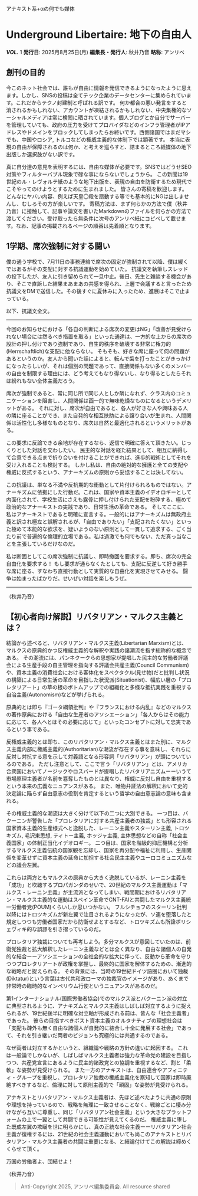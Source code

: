 アナキスト系+αの何でも媒体
# Underground Libertaire: 地下の自由人

**_VOL._** 1    **発行日**: 2025月8月25日(月)   **編集長・発行人**: 秋井乃音    **略称**: アンリベ

## 創刊の目的
今このネット社会では、誰もが自由に情報を発信できるようになったように思えます。しかし、SNSの投稿は全てテック企業のデータセンターに集められています。これだからテクノ封建制と呼ばれる訳です。
何か都合の悪い発言をすると消されるかもしれない、アカウントが凍結されるかもしれない、中央集権的なソーシャルメディアは常に検閲に晒されています。個人ブログとか自分でサーバーを管理していても、政府の圧力を受けてプロバイダなどのインフラ管理者がIPアドレスやドメインをブロックしてしまったらお終いです。西側諸国ではまだマシでも、中国やロシア, トルコなどの権威主義的な体制下では顕著です。
本当に表現の自由が保障されるのは何か、と考えを巡らすと、詰まるところ紙媒体の地下出版しか選択肢がない訳です。

真に自分達の意見を表明するには、自由な媒体が必要です。SNSではどうせSEO対策やフィルターバブル現象で碌な事にならないでしょうから。
この新聞は19世紀のル・レヴォルテ紙のような地下出版を、表現の自由を防衛するため現代でこそやってのけようとするために生まれました。
皆さんの寄稿を歓迎します。どんなにヤバい内容、例えば天皇〇殺を扇動する等でも基本的にNGは出しませんし、むしろその方が楽しいです。
寄稿方法は、まず何らかの方法で僕（秋井乃音）に接触して、記事や論文を書いたMarkdownのファイルを何らかの方法で渡してください。受け取ったら無条件に次号のアンリベ紙にコピペして載せます。なお、記事の掲載されるページの順番は先着順となります。

## 1学期、席次強制に対する闘い
僕の通う学校で、7月11日の事務連絡で席次の固定が強制されて以降、僕は緩くではあるがその支配に対する抗議運動を始めていた。
抗議文を執筆しスレッドの投下したが、友人に引き留められて一旦中止。後日、先生と雑談する機会があり、そこで直訴した結果まあまあの共感を得られ、上層で会議すると言ったため抗議文をDMで送信した。その後すぐに夏休みに入ったため、進展はそこで止まっている。

以下、抗議文全文。

---

今回のお知らせにおける「各自の判断による席次の変更はNG」「改善が見受けられない場合には然るべき措置を取る」といった通達は、一方的な上からの席次の設計の押し付けであり強制であり、自生的秩序を破壊する非常に権力的(Herrschaftlich)な支配に他ならない。
そもそも、好きな席に座って何の問題があるというのか。友人から聞いた話によると、転んで歯を打ったことがきっかけになったらしいが、それは個別の問題であって、直接関係もない多くのメンバーの自由を制限する理由には、どう考えてもなり得ないし、なり得るとしたらそれは紛れもない全体主義だろう。

席次が強制であると、常に同じ所で同じ人としか隣になれず、クラス内のコミュニケーションを阻害し、人間関係は画一的で無味乾燥なものになるというデメリットがある。
それに対し、席次が自由であると、各人が好きな人や興味ある人の隣に座ることができ、また自発的な相互扶助による譲り合いが生まれ、人間関係は活性化し多様なものとなり、席次は自然と最適化されるというメリットがある。

この要求に反論できる余地が存在するなら、返信で明確に答えて頂きたい。じっくりとした対話を交わしたい。
民主的な対話を経た結果として、相互に納得して合意できる点まで折り合いを付けることができれば、進歩的戦術としてそれを受け入れることも検討する。
しかし私は、自由の絶対的な擁護と全ての支配や権威に反抗するという、アナーキズムの原則から妥協することは決してない。

この抗議は、単なる不満や反抗期的な衝動として片付けられるものではない。アナーキズムに依拠にした行動だ。これは、国家や資本主義のイデオロギーとして内面化されて、学校生活にさえも露骨に押し付けられた支配を粉砕する、極めて政治的なアナーキストの実践であり、日常生活の革命である。
そしてここに、私はアナーキストであると明確に宣言する。一般的にはアナーキズムは無政府主義と訳され極左と誤解されるが、「自由でありたい」「支配されたくない」といった極めて本能的な欲求を、疑いようのない原則として一貫して追求する、ごく当たり前で普遍的な倫理的立場である。私は過激でも何でもない、ただ真っ当なことを主張しているだけなのだ。

私は断固としてこの席次強制に抗議し、即時撤回を要求する。即ち、席次の完全自由化を要求する！
もし要求が通らなくたとしても、支配に反逆して好き勝手な席に座る、すなわち直接行動として実質的な自由化を実現させてみせる。
闘争は始まったばかりだ。せいぜい対話を楽しもうぜ。

---

（秋井乃音）

##  【初心者向け解説】リバタリアン・マルクス主義とは？ 
結論から述べると、リバタリアン・マルクス主義(Libertarian Marxism)とは、マルクスの原典的かつ反権威主義的な解釈や実践の諸潮流を指す総称的な概念である。
その潮流には、パンネクークらの思想家が提唱した民主的な労働者評議会による生産手段の自主管理を指向する評議会共産主義(Council Communism)や、資本主義の消費社会における客体化をスペクタクル(見せ物)だと批判し状況の構築による日常生活の革命を目指した状況派(Situationist)、幅広い層の「プロレタリアート」の草の根のボトムアップでの組織化と多様な抵抗実践を重視する自治主義(Autonomism)などが挙げられる。

原典的とは即ち『ゴータ綱領批判』や『フランスにおける内乱』などのマルクスの著作原典における「自由な生産者のアソシエーション」「各人からはその能力に応じて、各人へとはその必要に応じて」といったコンセプトに対して忠実であるという事である。

反権威主義的とは即ち、このリバタリアン・マルクス主義とはまた別に、マルクス主義内部に権威主義的(Authoritarian)な潮流が存在する事を意味し、それらに反対し対抗する意を示して対義語となる形容詞「リバタリアン」が頭についているのである。
ただし注意として、ここで言う「リバタリアン」とは、アメリカ合衆国においてノージックやロスバードが提唱したリバタリアニズムーーいうて市場原理主義者が名前を簒奪したものとは異なり、権威に反対し自由を重視するという本来の広義なニュアンスがある。
また、唯物弁証法の解釈において史的決定論に陥らず自由意志の役割を肯定するという哲学の自由意志論の意味も含まれる。

その権威主義的な潮流は大きく分けて以下の二つに大別できる。
一つ目は、バクーニンが警告した「プロレタリアに対する共産主義者の独裁」とも形容される国家資本主義的生産様式へと逸脱した、レーニン主義やスターリン主義, トロツキズム, 毛沢東思想, ティトー主義, ホッジャ主義, 主体思想などの自称「社会主義国家」の体制正当化イデオロギー。
二つ目は、国家を階級的抑圧機構と分析するマルクス主義伝統の国家観を忘却し、国家を再分配や福祉に利用し、生産関係を変革せずに資本主義の延命に加担する社会民主主義やユーロコミュニズムなどの議会左翼。

これらは両方ともマルクスの原典から大きく逸脱しているが、レーニン主義を「成功」と吹聴するプロパガンダのせいで、20世紀のマルクス主義運動は「マルクス・レーニン主義」が主流派となってしまい、戦間期におけるリバタリアン・マルクス主義的な運動はスペイン革命でCNT-FAIと共闘したマルクス主義統一労働者党(POUM)くらいしか思いつかない。
フルシチョフのスターリン批判以降にはトロツキズムが新左翼で注目されるようになったが、ソ連を堕落したと規定しつつも労働者国家だから防衛せよとするなど、トロツキズムも所詮ボリシェヴィキ的な誤謬を引き摺っているのだ。

プロレタリア独裁についても再考しよう。多分マルクスが意図していたのは、前衛党独裁と拡大解釈したレーニン主義などとは全く異なり、自由な諸個人の自発的な結合ーーアソシエーションの全社会的な拡大に伴って、反動から革命を守りつつプロレタリアートが政権を掌握し、最終的に国家を解体するための、漸進的な戦略だと捉えられる。
その背景には、当時の19世紀ドイツ語圏において独裁(Diktatur)という言葉は古代共和政ローマの独裁官のイメージがあり、あくまで非常時の臨時的なインペリウム行使というニュアンスがあるのだ。

第1インターナショナル(国際労働者協会)でのマルクス派とバクーニン派の対立に典型されるように、アナキズムとマルクス主義はしばしば対立するように捉えられるが、19世紀後半に明確な対立軸が形成される前は、皆んな「社会主義者」であった。
彼らの目指すべきポスト資本主義のオルタナティブの理想社会は「支配も疎外も無く自由な諸個人が自発的に結合し十全に発展する社会」であって、それを引き継いだ両者のビジョンも究極的には共通するのである。

なぜ両者は対立するかというと、組織論や戦略の方針の違いに起因する。
これは一般論でしかないが、しばしばマルクス主義者は強力な革命党の建設を目指しつつ、共産党宣言にあるように民主的諸政党との協調を重視するなど、割と「柔軟」な姿勢が見受けられる。
また一方のアナキストは、自由連合やアフィニティ・グループを重視し、プロレタリア独裁の権威主義化を察知して国家は即時廃絶すべきするなど、倫理に対して原則主義的で「頑固」な姿勢が見受けられる。

アナキストとリバタリアン・マルクス主義者は、先ほど述べたように共通の原則や理想を持っているので、戦略を無理に一致させることなく、戦線ごとに棲み分けながら互いに尊重し、同じ「リバタリアン社会主義」という大きなプラットフォームの上で一翼として共闘できる可能性が見えてくるのだ。
権威主義に堕した既成左翼の欺瞞を世に明らかにし、真の正統な社会主義ーーリバタリアン社会主義が復権するには、21世紀の社会主義運動においても尚このアナキストとリバタリアン・マルクス主義者の共闘は重要になる、と結論付けてこの解説は締めくくらせて頂く。

万国の労働者よ、団結せよ！

（秋井乃音）



> Anti-Copyright 2025, アンリベ編集委員会. All resource shared